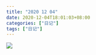 ```yaml
---
title: "2020 12 04"
date: 2020-12-04T18:01:03+08:00
categories: ["日记"]
tags: ["日记"]
---
```


![](https://i.loli.net/2020/12/05/Jh81ef6nNqIGLQM.jpg)